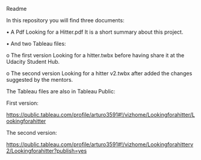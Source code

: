 Readme

In this repository you will find three documents:

•	A Pdf Looking for a Hitter.pdf It is a short summary about this project.

•	And two Tableau files:

o	The first version Looking for a hitter.twbx before having share it at the Udacity Student Hub.

o	The second version Looking for a hitter v2.twbx after added the changes suggested by the mentors.

The Tableau files are also in Tableau Public:

First version:

https://public.tableau.com/profile/arturo3591#!/vizhome/Lookingforahitter/Lookingforahitter

The second version:

https://public.tableau.com/profile/arturo3591#!/vizhome/Lookingforahitterv2/Lookingforahitter?publish=yes

